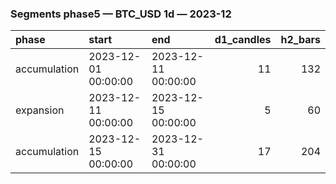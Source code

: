### Segments phase5 — BTC_USD 1d — 2023-12

| phase        | start               | end                 |   d1_candles |   h2_bars |
|:-------------|:--------------------|:--------------------|-------------:|----------:|
| accumulation | 2023-12-01 00:00:00 | 2023-12-11 00:00:00 |           11 |       132 |
| expansion    | 2023-12-11 00:00:00 | 2023-12-15 00:00:00 |            5 |        60 |
| accumulation | 2023-12-15 00:00:00 | 2023-12-31 00:00:00 |           17 |       204 |